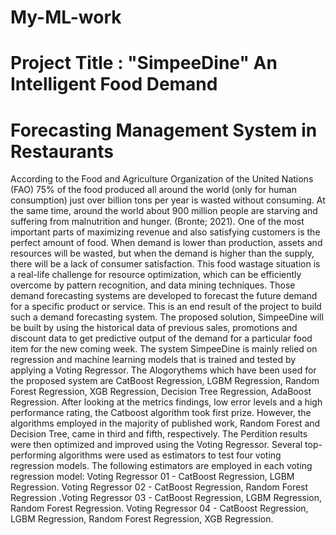 # My-ML-work
# Project Title : "SimpeeDine" An Intelligent Food Demand 
# Forecasting Management System in Restaurants 
According to the Food and Agriculture Organization of the United Nations (FAO) 75% of the food 
produced all around the world (only for human consumption) just over billion tons per year is 
wasted without consuming. At the same time, around the world about 900 million people are 
starving and suffering from malnutrition and hunger. (Bronte; 2021). 
One of the most important parts of maximizing revenue and also satisfying customers is the 
perfect amount of food. When demand is lower than production, assets and resources will be 
wasted, but when the demand is higher than the supply, there will be a lack of consumer 
satisfaction. 
This food wastage situation is a real-life challenge for resource optimization, which can be 
efficiently overcome by pattern recognition, and data mining techniques. Those demand 
forecasting systems are developed to forecast the future demand for a specific product or service. 
This is an end result of the project to build such a demand forecasting system. 
The proposed solution, SimpeeDine will be built by using the historical data of previous sales, 
promotions and discount data to get predictive output of the demand for a particular food item for 
the new coming week. The system SimpeeDine is mainly relied on regression and machine 
learning models that is trained and tested by applying a Voting Regressor. The Alogorythems which have been used for the proposed system are CatBoost Regression, LGBM Regression, Random Forest Regression, XGB 
Regression, Decision Tree Regression, AdaBoost Regression. After looking at the metrics findings, low error levels and a high performance rating, the Catboost algorithm took first prize. 
However, the algorithms employed in the majority of published work, Random Forest and 
Decision Tree, came in third and fifth, respectively. The Perdition results were then optimized and 
improved using the Voting Regressor. Several top-performing algorithms were used as estimators 
to test four voting regression models. The following estimators are employed in each voting 
regression model: Voting Regressor 01 - CatBoost Regression, LGBM Regression.  Voting Regressor 02 - CatBoost Regression, Random Forest Regression .Voting Regressor 03 - CatBoost Regression, LGBM Regression, Random Forest Regression. Voting Regressor 04 - CatBoost Regression, LGBM Regression, Random Forest Regression, XGB 
Regression.
